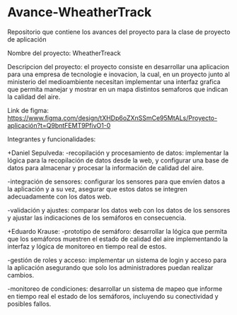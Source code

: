 # Avance-WheatherTrack
Repositorio que contiene los avances del proyecto para la clase de proyecto
de aplicación


Nombre del proyecto: WheatherTreack

Descripcion del proyecto: el proyecto consiste en desarrollar una aplicacion para
una empresa de tecnologie e inovacion, la cual, en un proyecto junto al ministerio del 
medioambiente necesitan implementar una interfaz grafica que permita manejar y mostrar
en un mapa distintos semaforos que  indican la calidad del aire.

Link de figma: https://www.figma.com/design/tXHDp6oZXnSSmCe95MtALs/Proyecto-aplicación?t=Q9bntFEMT9PfivO1-0

Integrantes y funcionalidades:

  +Daniel Sepulveda:
    -recopilación y procesamiento de datos: implementar la lógica para la recopilación
    de datos desde la web, y configurar una base de datos para almacenar y procesar la
    información de calidad del aire.

  -integración de sensores: configurar los sensores para que envíen datos a la aplicación
  y a su vez, asegurar que estos datos se integren adecuadamente con los datos web.

  -validación y ajustes: comparar los datos web con los datos de los sensores y ajustar
  las indicaciones de los semáforos en consecuencia.
  
  +Eduardo Krause:
  -prototipo de semáforo: desarrollar la lógica que permita que los semáforos muestren el estado
  de calidad del aire implementando la interfaz y lógica de monitoreo en tiempo real de estos.

  -gestión de roles y acceso: implementar un sistema de login y acceso para la aplicación
  asegurando que solo los administradores puedan realizar cambios.

  -monitoreo de condiciones: desarrollar un sistema de mapeo que informe en tiempo real el
  estado de los semáforos, incluyendo su conectividad y posibles fallos.

